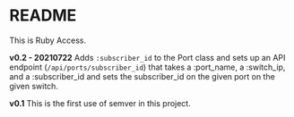 # README

This is Ruby Access.

**v0.2 - 20210722**
Adds `:subscriber_id` to the Port class and sets up an API endpoint (`/api/ports/subscriber_id`) that takes a :port_name, a :switch_ip, and a :subscriber_id and sets the subscriber_id on the given port on the given switch.

**v0.1**
This is the first use of semver in this project.
